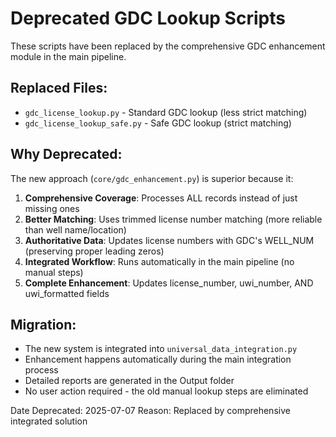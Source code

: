 # Deprecated GDC Lookup Scripts

These scripts have been replaced by the comprehensive GDC enhancement module in the main pipeline.

## Replaced Files:
- `gdc_license_lookup.py` - Standard GDC lookup (less strict matching)
- `gdc_license_lookup_safe.py` - Safe GDC lookup (strict matching)

## Why Deprecated:
The new approach (`core/gdc_enhancement.py`) is superior because it:

1. **Comprehensive Coverage**: Processes ALL records instead of just missing ones
2. **Better Matching**: Uses trimmed license number matching (more reliable than well name/location)
3. **Authoritative Data**: Updates license numbers with GDC's WELL_NUM (preserving proper leading zeros)
4. **Integrated Workflow**: Runs automatically in the main pipeline (no manual steps)
5. **Complete Enhancement**: Updates license_number, uwi_number, AND uwi_formatted fields

## Migration:
- The new system is integrated into `universal_data_integration.py`
- Enhancement happens automatically during the main integration process
- Detailed reports are generated in the Output folder
- No user action required - the old manual lookup steps are eliminated

Date Deprecated: 2025-07-07
Reason: Replaced by comprehensive integrated solution
